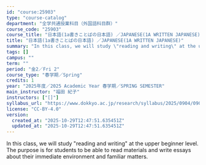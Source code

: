 ```yaml
---
id: "course:25903"
type: "course-catalog"
department: "全学共通授業科目（外国語科目群）"
course_code: "25903"
course_title: "日本語(1a書きことばの日本語) ／JAPANESE(1A WRITTEN JAPANESE)"
title: "日本語(1a書きことばの日本語) ／JAPANESE(1A WRITTEN JAPANESE)"
summary: "In this class, we will study \"reading and writing\" at the upper beginner level. The purpose is for students to be able t…"
tags: []
campus: ""
term: ""
period: "金2／Fri 2"
course_type: "春学期／Spring"
credits: 1
year: "2025年度／2025 Academic Year 春学期／SPRING SEMESTER"
main_instructor: "福田 紀子"
instructors: ["[]"]
syllabus_url: "https://www.dokkyo.ac.jp/research/syllabus/2025/0904/0904_25903_ja_JP.html"
license: "CC-BY-4.0"
version:
  created_at: "2025-10-29T12:47:51.635451Z"
  updated_at: "2025-10-29T12:47:51.635451Z"
---
```

In this class, we will study "reading and writing" at the upper beginner level. The purpose is for students to be able to read materials and write essays about their immediate environment and familiar matters.
